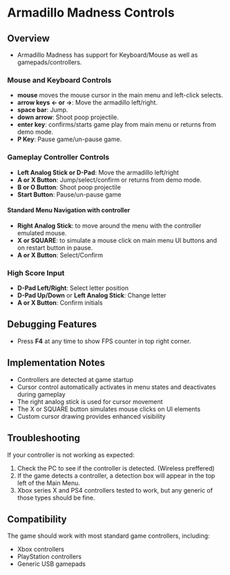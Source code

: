 # Armadillo Madness Controls

## Overview

- Armadillo Madness has support for Keyboard/Mouse as well as gamepads/controllers.

### Mouse and Keyboard Controls
- **mouse** moves the mouse cursor in the main menu and left-click selects.
- **arrow keys <- or ->**: Move the armadillo left/right.
- **space bar**: Jump.
- **down arrow**: Shoot poop projectile.
- **enter key**: confirms/starts game play from main menu or returns from demo mode.
- **P Key**: Pause game/un-pause game.

### Gameplay Controller Controls

- **Left Analog Stick or D-Pad**: Move the armadillo left/right
- **A or X Button**: Jump/select/confirm or returns from demo mode.
- **B or O Button**: Shoot poop projectile
- **Start Button**: Pause/un-pause game

#### Standard Menu Navigation with controller
- **Right Analog Stick**: to move around the menu with the controller emulated mouse.
- **X or SQUARE**: to simulate a mouse click on main menu UI buttons and on restart button in pause.
- **A or X Button**: Select/Confirm

### High Score Input

- **D-Pad Left/Right**: Select letter position
- **D-Pad Up/Down** or **Left Analog Stick**: Change letter
- **A or X Button**: Confirm initials

## Debugging Features

- Press **F4** at any time to show FPS counter in top right corner.

## Implementation Notes

- Controllers are detected at game startup
- Cursor control automatically activates in menu states and deactivates during gameplay
- The right analog stick is used for cursor movement
- The X or SQUARE button simulates mouse clicks on UI elements
- Custom cursor drawing provides enhanced visibility

## Troubleshooting

If your controller is not working as expected:

1. Check the PC to see if the controller is detected. (Wireless preffered)
2. If the game detects a controller, a detection box will appear in the top left of the Main Menu.
3. Xbox series X and PS4 controllers tested to work, but any generic of those types should be fine.

## Compatibility

The game should work with most standard game controllers, including:
- Xbox controllers
- PlayStation controllers
- Generic USB gamepads
